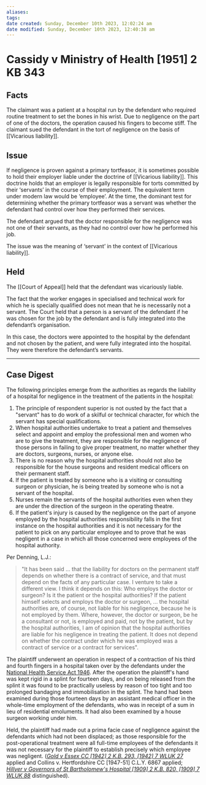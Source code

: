 ```yaml
---
aliases: 
tags: 
date created: Sunday, December 10th 2023, 12:02:24 am
date modified: Sunday, December 10th 2023, 12:40:38 am
---
```


# Cassidy v Ministry of Health [1951] 2 KB 343

## Facts

The claimant was a patient at a hospital run by the defendant who required routine treatment to set the bones in his wrist. Due to negligence on the part of one of the doctors, the operation caused his fingers to become stiff. The claimant sued the defendant in the tort of negligence on the basis of [[Vicarious liability]].

## Issue

If negligence is proven against a primary tortfeasor, it is sometimes possible to hold their employer liable under the doctrine of [[Vicarious liability]]. This doctrine holds that an employer is legally responsible for torts committed by their ‘servants’ in the course of their employment. The equivalent term under modern law would be ‘employee’. At the time, the dominant test for determining whether the primary tortfeasor was a servant was whether the defendant had control over how they performed their services.

The defendant argued that the doctor responsible for the negligence was not one of their servants, as they had no control over how he performed his job.

The issue was the meaning of ‘servant’ in the context of [[Vicarious liability]].

## Held

The [[Court of Appeal]] held that the defendant was vicariously liable.

The fact that the worker engages in specialised and technical work for which he is specially qualified does not mean that he is necessarily not a servant. The Court held that a person is a servant of the defendant if he was chosen for the job by the defendant and is fully integrated into the defendant’s organisation.

In this case, the doctors were appointed to the hospital by the defendant and not chosen by the patient, and were fully integrated into the hospital. They were therefore the defendant’s servants.

---

## Case Digest

The following principles emerge from the authorities as regards the liability of a hospital for negligence in the treatment of the patients in the hospital:

1. The principle of respondent superior is not ousted by the fact that a "servant" has to do work of a skilful or technical character, for which the servant has special qualifications.
2. When hospital authorities undertake to treat a patient and themselves select and appoint and employ the professional men and women who are to give the treatment, they are responsible for the negligence of those persons in failing to give proper treatment, no matter whether they are doctors, surgeons, nurses, or anyone else.
3. There is no reason why the hospital authorities should not also be responsible for the house surgeons and resident medical officers on their permanent staff.
4. If the patient is treated by someone who is a visiting or consulting surgeon or physician, he is being treated by someone who is not a servant of the hospital.
5. Nurses remain the servants of the hospital authorities even when they are under the direction of the surgeon in the operating theatre.
6. If the patient's injury is caused by the negligence on the part of anyone employed by the hospital authorities responsibility falls in the first instance on the hospital authorities and it is not necessary for the patient to pick on any particular employee and to prove that he was negligent in a case in which all those concerned were employees of the hospital authority.

Per Denning, L.J.:

> "It has been said … that the liability for doctors on the permanent staff depends on whether there is a contract of service, and that must depend on the facts of any particular case. I venture to take a different view. I think it depends on this: Who employs the doctor or surgeon? Is it the patient or the hospital authorities? If the patient himself selects and employs the doctor or surgeon, … the hospital authorities are, of course, not liable for his negligence, because he is not employed by them. Where, however, the doctor or surgeon, be he a consultant or not, is employed and paid, not by the patient, but by the hospital authorities, I am of opinion that the hospital authorities are liable for his negligence in treating the patient. It does not depend on whether the contract under which he was employed was a contract of service or a contract for services".

The plaintiff underwent an operation in respect of a contraction of his third and fourth fingers in a hospital taken over by the defendants under the [National Health Service Act 1946](https://uk.westlaw.com/Document/IC4687D30F1DF11E38619EB509A93FC7E/View/FullText.html?originationContext=document&transitionType=DocumentItem&ppcid=7129655490a445918b43ddbd89de0ce5&contextData=(sc.Default)). After the operation the plaintiff's hand was kept rigid in a splint for fourteen days, and on being released from the splint it was found to be practically useless by reason of too tight and too prolonged bandaging and immobilisation in the splint. The hand had been examined during those fourteen days by an assistant medical officer in the whole-time employment of the defendants, who was in receipt of a sum in lieu of residential emoluments. It had also been examined by a house surgeon working under him.

Held, the plaintiff had made out a prima facie case of negligence against the defendants which had not been displaced; as those responsible for the post-operational treatment were all full-time employees of the defendants it was not necessary for the plaintiff to establish precisely which employee was negligent. (_[Gold v Essex CC [1942] 2 K.B. 293, [1942] 7 WLUK 27](https://uk.westlaw.com/Document/IB22C5C01E42711DA8FC2A0F0355337E9/View/FullText.html?originationContext=document&transitionType=DocumentItem&ppcid=7129655490a445918b43ddbd89de0ce5&contextData=(sc.Default))_ applied and Collins v. Hertfordshire CC [1947-51] C.L.Y. 6867 applied; _[Hillyer v Governors of St Bartholomew's Hospital [1909] 2 K.B. 820, [1909] 7 WLUK 88](https://uk.westlaw.com/Document/IC07DAC51E42711DA8FC2A0F0355337E9/View/FullText.html?originationContext=document&transitionType=DocumentItem&ppcid=7129655490a445918b43ddbd89de0ce5&contextData=(sc.Default))_ distinguished).
